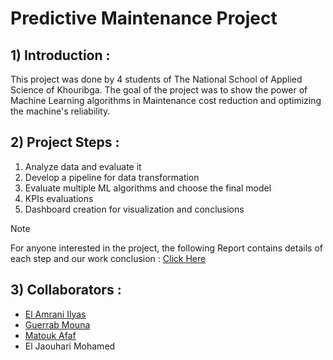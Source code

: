 # Predictive Maintenance Project

## 1) Introduction : 

This project was done by 4 students of The National School of Applied Science of Khouribga. The goal of the project was to show the power of Machine Learning algorithms in Maintenance cost reduction and optimizing the machine's reliability.

## 2) Project Steps :
1. Analyze data and evaluate it
2. Develop a pipeline for data transformation
3. Evaluate multiple ML algorithms and choose the final model
4. KPIs evaluations
5. Dashboard creation for visualization and conclusions

> [!NOTE]
> For anyone interested in the project, the following Report contains details of each step and our work conclusion : [Click Here](https://github.com/ElJaouhariMohamed/GPI-Project/blob/main/rapport/Projet%20GPI_compressed.pdf)

## 3) Collaborators :

- [El Amrani Ilyas](https://github.com/ELilyasamrani)
- [Guerrab Mouna](https://github.com/mounague)
- [Matouk Afaf](https://github.com/afafmtk)
- El Jaouhari Mohamed

